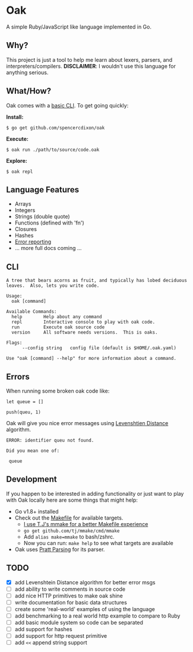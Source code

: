 # Oak

A simple Ruby/JavaScript like language implemented in Go.

## Why?

This project is just a tool to help me learn about lexers, parsers, and
interpreters/compilers.  **DISCLAIMER**: I wouldn't use this language for
anything serious.  

## What/How?
Oak comes with a [basic CLI](#cli).  To get going quickly:

**Install:**  
```
$ go get github.com/spencercdixon/oak
```

**Execute:**  
```
$ oak run ./path/to/source/code.oak
```

**Explore:**  
```
$ oak repl
```

## Language Features

* Arrays
* Integers
* Strings (double quote)
* Functions (defined with 'fn')
* Closures
* Hashes
* [Error reporting](#errors)
* ... more full docs coming ...

## CLI

```
A tree that bears acorns as fruit, and typically has lobed deciduous leaves.  Also, lets you write code.

Usage:
  oak [command]

Available Commands:
  help        Help about any command
  repl        Interactive console to play with oak code.
  run         Execute oak source code
  version     All software needs versions.  This is oaks.

Flags:
      --config string   config file (default is $HOME/.oak.yaml)

Use "oak [command] --help" for more information about a command.
```

## Errors
When running some broken oak code like:  
```
let queue = []

push(queu, 1)
```

Oak will give you nice error messages using [Levenshtien
Distance](https://en.wikipedia.org/wiki/Levenshtein_distance) algorithm.  
```
ERROR: identifier queu not found.

Did you mean one of:

 queue
```

## Development
If you happen to be interested in adding functionality or just want to play with
Oak locally here are some things that might help:

* Go v1.8+ installed
* Check out the [Makefile](./Makefile) for available targets.
  + [I use T.J's mmake for a better Makefile experience](https://github.com/tj/mmake)
  + `go get github.com/tj/mmake/cmd/mmake`
  + Add `alias make=mmake` to bash/zshrc.
  + Now you can run: `make help` to see what targets are available
* Oak uses [Pratt Parsing](http://web.archive.org/web/20151223215421/http://hall.org.ua/halls/wizzard/pdf/Vaughan.Pratt.TDOP.pdf) for its parser.  

## TODO
* [x] add Levenshtein Distance algorithm for better error msgs
* [ ] add ability to write comments in source code
* [ ] add nice HTTP primitives to make oak shine
* [ ] write documentation for basic data structures
* [ ] create some 'real-world' examples of using the language
* [ ] add benchmarking to a real world http example to compare to Ruby
* [ ] add basic module system so code can be separated
* [ ] add support for hashes
* [ ] add support for http request primitive
* [ ] add `<<` append string support
